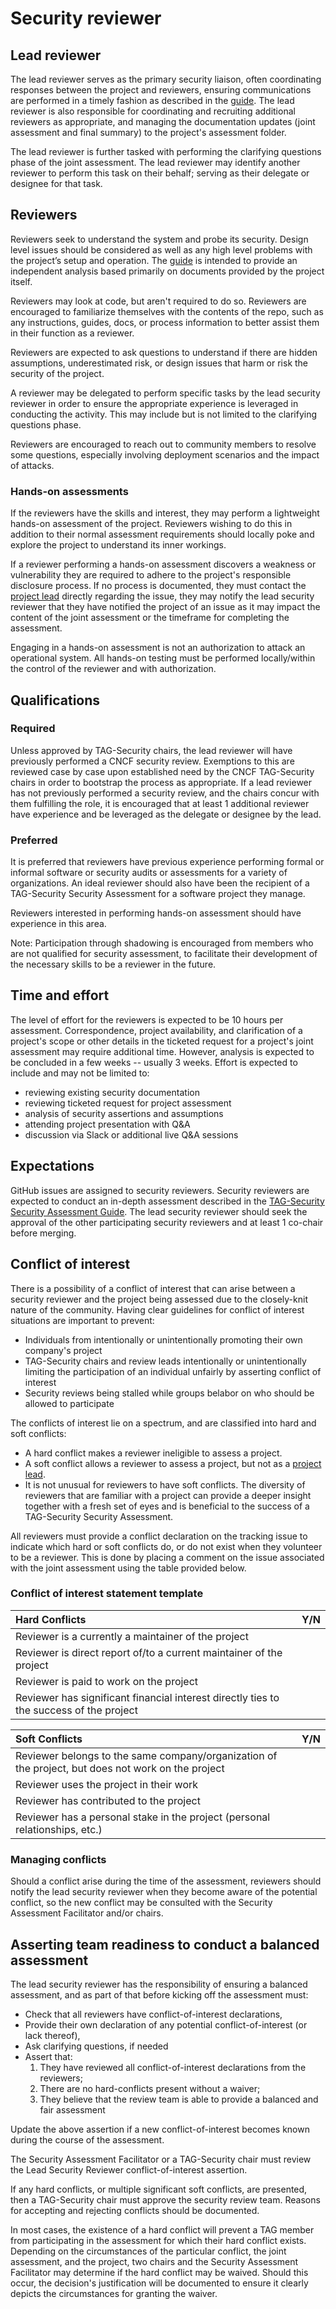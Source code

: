 # Security reviewer

## Lead reviewer

The lead reviewer serves as the primary security liaison,
often coordinating responses between the project and reviewers, ensuring
communications are performed in a timely fashion as described in the
[guide](./).  The lead reviewer is also responsible for coordinating
and recruiting additional reviewers as appropriate, and managing the
documentation updates (joint assessment and final summary) to the project's
assessment folder.

The lead reviewer is further tasked with performing the clarifying
questions phase of the joint assessment.  The lead reviewer may identify
another reviewer to perform this task  on their behalf; serving as their
delegate or designee for that task.

## Reviewers

Reviewers seek to understand the system and probe its security.
Design level issues should be considered as well as any high
level problems with the project’s setup and operation. The [guide](./)
is intended to provide an independent analysis based primarily on documents
provided by the project itself.

Reviewers may look at code, but aren't required to do so. Reviewers are
encouraged to familiarize themselves with the contents of the repo, such as
 any instructions, guides, docs, or process information to better assist
 them in their function as a reviewer.

Reviewers are expected to ask questions to understand if there are hidden
assumptions, underestimated risk, or design issues that harm or risk
the security of the project.

A reviewer may be delegated to perform specific tasks by the lead security
reviewer in order to ensure the appropriate experience is leveraged in conducting
the activity.  This may include but is not limited to the clarifying
questions phase.

Reviewers are encouraged to reach out to community members to resolve
some questions, especially involving deployment scenarios and the impact
of attacks.

### Hands-on assessments

If the reviewers have the skills and interest, they may perform a
lightweight hands-on assessment of the project. Reviewers wishing to do this in
addition to their normal assessment requirements should locally poke and explore
the project to understand its inner workings.

If a reviewer performing a hands-on assessment discovers a weakness or vulnerability
they are required to adhere to the project's responsible disclosure process.
If no process is documented, they must contact the [project lead](project-lead.md) directly
regarding the issue, they may notify the lead security reviewer that they have
notified the project of an issue as it may impact the content of the joint
assessment or the timeframe for completing the assessment.

Engaging in a hands-on assessment is not an authorization to attack an operational
system.  All hands-on testing must be performed locally/within the control
of the reviewer and with authorization.

## Qualifications

### Required

Unless approved by TAG-Security chairs, the lead reviewer will have previously
performed a CNCF security review.  Exemptions to this are reviewed case by
case upon established need by the CNCF TAG-Security chairs in order to bootstrap
the process as appropriate.  If a lead reviewer has not previously performed a
security review, and the chairs concur with them fulfilling the role, it is
encouraged that at least 1 additional reviewer have experience and be leveraged
as the delegate or designee by the lead.

### Preferred

It is preferred that reviewers have previous experience performing formal or informal
software or security audits or assessments for a variety of organizations.  An
ideal reviewer should also have been the recipient of a TAG-Security Security
Assessment for a software project they manage.

Reviewers interested in performing hands-on assessment should have experience in this
area.

Note: Participation through shadowing is encouraged from members who are not
qualified for security assessment, to facilitate their development of the necessary
skills to be a reviewer in the future.

## Time and effort

The level of effort for the reviewers is expected to be 10 hours per assessment.
Correspondence, project availability, and clarification of a project's scope
or other details in the ticketed request for a project's joint assessment may
require additional time. However, analysis is expected to be concluded in a
few weeks -- usually 3 weeks.  Effort is expected to include and may not be
limited to:

* reviewing existing security documentation
* reviewing ticketed request for project assessment
* analysis of security assertions and assumptions
* attending project presentation with Q&A
* discussion via Slack or additional live Q&A sessions

## Expectations

GitHub issues are assigned to security reviewers. Security reviewers are
expected to conduct an in-depth assessment described in the [TAG-Security Security Assessment Guide](./).
 The lead security reviewer should seek the approval of the other
participating security reviewers and at least 1 co-chair before merging.

## Conflict of interest

There is a possibility of a conflict of interest that can arise between a
security reviewer and the project being assessed due to the closely-knit nature
of the community. Having clear guidelines for conflict of interest situations
are important to prevent:

* Individuals from intentionally or unintentionally promoting their own
company's project
* TAG-Security chairs and review leads intentionally or
unintentionally limiting the participation of an individual unfairly by
asserting conflict of interest
* Security reviews being stalled while groups belabor on who should be allowed
to participate

The conflicts of interest lie on a spectrum, and are classified into hard and
soft conflicts:

* A hard conflict makes a reviewer ineligible to assess a project.
* A soft conflict allows a reviewer to assess a project, but not as a
[project lead](./project-lead.md).
* It is not unusual for reviewers to have soft conflicts. The diversity of
reviewers that are familiar with a project can provide a deeper insight
together with a fresh set of eyes and is beneficial to the success of a
TAG-Security Security Assessment.

All reviewers must provide a conflict declaration on the tracking issue to
indicate which hard or soft conflicts do, or do not exist when they volunteer
to be a reviewer.  This is done by placing a comment on the issue associated
with the joint assessment using the table provided below.

### Conflict of interest statement template

| Hard Conflicts | Y/N |
| :------------- | :-: |
| Reviewer is a currently a maintainer of the project |  |
| Reviewer is direct report of/to a current maintainer of the project |  |
| Reviewer is paid to work on the project |  |
| Reviewer has significant financial interest directly ties to the success of the project |  |

| Soft Conflicts | Y/N |
| :------------- | :-: |
| Reviewer belongs to the same company/organization of the project, but does not work on the project |  |
| Reviewer uses the project in their work |  |
| Reviewer has contributed to the project |  |
| Reviewer has a personal stake in the project (personal relationships, etc.) |  |

### Managing conflicts

Should a conflict arise during the time of the assessment, reviewers should notify
the lead security reviewer when they become aware of the potential conflict,
so the new conflict may be consulted with the Security Assessment Facilitator
and/or chairs.

## Asserting team readiness to conduct a balanced assessment

The lead security reviewer has the responsibility of ensuring a balanced assessment,
and as part of that before kicking off the assessment must:

* Check that all reviewers have conflict-of-interest declarations,
* Provide their own declaration of any potential conflict-of-interest
(or lack thereof),
* Ask clarifying questions, if needed
* Assert that:
  1. They have reviewed all conflict-of-interest declarations from the reviewers;
  2. There are no hard-conflicts present without a waiver;
  3. They believe that the review team is able to provide a balanced and fair
  assessment

Update the above assertion if a new conflict-of-interest becomes known during
the course of the assessment.

The Security Assessment Facilitator or a TAG-Security chair must review the
Lead Security Reviewer conflict-of-interest assertion.

If any hard conflicts, or multiple significant soft conflicts, are presented,
then a TAG-Security chair must approve the security review team. Reasons for
 accepting and rejecting conflicts should be documented.

In most cases, the existence of a hard conflict will prevent a TAG member from
participating in the assessment for which their hard conflict exists. Depending
 on the circumstances of the particular conflict, the joint assessment, and the project,
 two chairs and the Security Assessment Facilitator may determine if the hard conflict
may be waived.  Should this occur, the decision's justification will be documented
 to ensure it clearly depicts the circumstances for granting the waiver.
